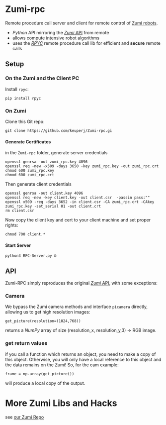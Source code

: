 # Zumi-rpc
Remote procedure call server and client for remote control of [Zumi robots](https://www.robolink.com/zumi/).

* *Python* API mirroring the [*Zumi* API](http://docs.robolink.com/zumi-library) from remote 
* allows compute intensive robot algorithms 
* uses the [*RPYC*](https://rpyc.readthedocs.io/en/latest/) remote procedure call lib for efficient and **secure** remote calls 

## Setup

### On the Zumi and the Client PC
Install ``rpyc``:
```
pip install rpyc
```

### On Zumi
Clone this Git repo:
```
git clone https://github.com/keuperj/Zumi-rpc.gi
```

 
#### Generate Certificates
in the ``Zumi-rpc`` folder, generate server credentials 
```
openssl genrsa -out zumi_rpc.key 4096
openssl req -new -x509 -days 3650 -key zumi_rpc.key -out zumi_rpc.crt
chmod 600 zumi_rpc.key
chmod 600 zumi_rpc.crt
```

Then generate client credentials 
```
openssl genrsa -out client.key 4096
openssl req -new -key client.key -out client.csr  -passin pass:""
openssl x509 -req -days 3652 -in client.csr -CA zumi_rpc.crt -CAkey zumi_rpc.key -set_serial 01 -out client.crt
rm client.csr
```
Now copy the client key and cert to your client machine and set proper rights:
```
chmod 700 client.*
```


#### Start Server
```
python3 RPC-Server.py &
```

## API
Zumi-RPC simply reproduces the original [*Zumi* API](http://docs.robolink.com/zumi-library), with some exceptions:

### Camera
We bypass the Zumi camera methods and interface ``picamera`` directly, allowing us to get high resolution images:
```
get_picture(resolution=(1024,768))
```  
returns a *NumPy* array of size (resolution_x, resolution_y,3) -> RGB image.

### get return values
if you call a function which returns an object, you need to make a copy of this object. Otherwise, you will only have a local reference to this object and the data remains on the Zumi! So, for the cam example:
```
frame = np.array(get_picture())
```
will produce a local copy of the output.

# More Zumi Libs and Hacks
see [our Zumi Repo](https://github.com/keuperj/ZumiWorld)
